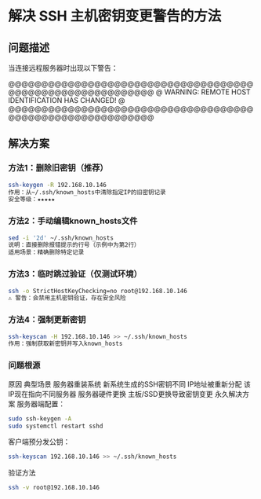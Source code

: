 # 解决 SSH 主机密钥变更警告的方法

## 问题描述
当连接远程服务器时出现以下警告：

@@@@@@@@@@@@@@@@@@@@@@@@@@@@@@@@@@@@@@@@@@@@@@@@@@@@@@@@@@@
@ WARNING: REMOTE HOST IDENTIFICATION HAS CHANGED! @
@@@@@@@@@@@@@@@@@@@@@@@@@@@@@@@@@@@@@@@@@@@@@@@@@@@@@@@@@@@
## 解决方案

### 方法1：删除旧密钥（推荐）
```bash
ssh-keygen -R 192.168.10.146
​​作用​​：从~/.ssh/known_hosts中清除指定IP的旧密钥记录
​​安全等级​​：★★★★★
```
### 方法2：手动编辑known_hosts文件
```bash
sed -i '2d' ~/.ssh/known_hosts
​​说明​​：直接删除报错提示的行号（示例中为第2行）
​​适用场景​​：精确删除特定记录
```
### 方法3：临时跳过验证（仅测试环境）
```bash
ssh -o StrictHostKeyChecking=no root@192.168.10.146
⚠️ ​​警告​​：会禁用主机密钥验证，存在安全风险
```
### 方法4：强制更新密钥
```bash
ssh-keyscan -H 192.168.10.146 >> ~/.ssh/known_hosts
​​作用​​：强制获取新密钥并写入known_hosts
```
### 问题根源
原因	典型场景
服务器重装系统	新系统生成的SSH密钥不同
IP地址被重新分配	该IP现在指向不同服务器
服务器硬件更换	主板/SSD更换导致密钥变更
永久解决方案
​​服务器端配置​​：
```bash
sudo ssh-keygen -A
sudo systemctl restart sshd
```
​​客户端预分发公钥​​：
```bash
ssh-keyscan 192.168.10.146 >> ~/.ssh/known_hosts
```
验证方法
```bash
ssh -v root@192.168.10.146
```

